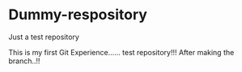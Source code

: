 # Dummy-respository
Just a test repository

This is my first Git Experience......
test repository!!!
After making the branch..!!
